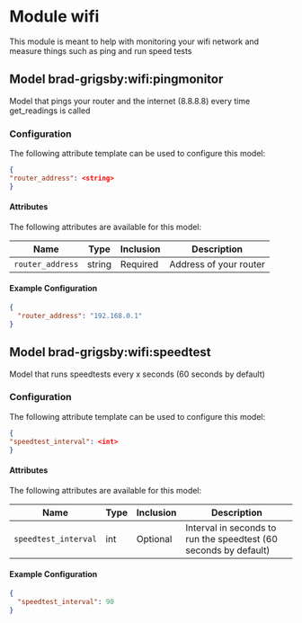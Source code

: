 # Module wifi 

This module is meant to help with monitoring your wifi network and measure things
such as ping and run speed tests

## Model brad-grigsby:wifi:pingmonitor

Model that pings your router and the internet (8.8.8.8) every time get_readings is called

### Configuration
The following attribute template can be used to configure this model:

```json
{
"router_address": <string>
}
```

#### Attributes

The following attributes are available for this model:

| Name          | Type   | Inclusion | Description                |
|---------------|--------|-----------|----------------------------|
| `router_address` | string  | Required  | Address of your router |

#### Example Configuration

```json
{
  "router_address": "192.168.0.1"
}
```

## Model brad-grigsby:wifi:speedtest

Model that runs speedtests every x seconds (60 seconds by default)

### Configuration
The following attribute template can be used to configure this model:

```json
{
"speedtest_interval": <int>
}
```

#### Attributes

The following attributes are available for this model:

| Name          | Type   | Inclusion | Description                |
|---------------|--------|-----------|----------------------------|
| `speedtest_interval` | int  | Optional  | Interval in seconds to run the speedtest (60 seconds by default) |

#### Example Configuration

```json
{
  "speedtest_interval": 90
}
```
